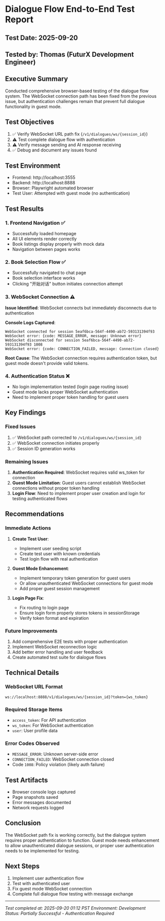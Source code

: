 # Dialogue Flow End-to-End Test Report

## Test Date: 2025-09-20
## Tested by: Thomas (FuturX Development Engineer)

## Executive Summary
Conducted comprehensive browser-based testing of the dialogue flow system. The WebSocket connection path has been fixed from the previous issue, but authentication challenges remain that prevent full dialogue functionality in guest mode.

## Test Objectives
1. ✅ Verify WebSocket URL path fix (`/v1/dialogues/ws/{session_id}`)
2. ⚠️ Test complete dialogue flow with authentication
3. ⚠️ Verify message sending and AI response receiving
4. ✅ Debug and document any issues found

## Test Environment
- Frontend: http://localhost:3555
- Backend: http://localhost:8888
- Browser: Playwright automated browser
- Test User: Attempted with guest mode (no authentication)

## Test Results

### 1. Frontend Navigation ✅
- Successfully loaded homepage
- All UI elements render correctly
- Book listings display properly with mock data
- Navigation between pages works

### 2. Book Selection Flow ✅
- Successfully navigated to chat page
- Book selection interface works
- Clicking "开始对话" button initiates connection attempt

### 3. WebSocket Connection ⚠️
**Issue Identified**: WebSocket connects but immediately disconnects due to authentication

**Console Logs Captured**:
```
WebSocket connected for session 5eaf6bca-564f-4490-ab72-593131394f93
WebSocket error: {code: MESSAGE_ERROR, message: Unknown error}
WebSocket disconnected for session 5eaf6bca-564f-4490-ab72-593131394f93 1008
WebSocket error: {code: CONNECTION_FAILED, message: Connection closed}
```

**Root Cause**: The WebSocket connection requires authentication token, but guest mode doesn't provide valid tokens.

### 4. Authentication Status ❌
- No login implementation tested (login page routing issue)
- Guest mode lacks proper WebSocket authentication
- Need to implement proper token handling for guest users

## Key Findings

### Fixed Issues
1. ✅ WebSocket path corrected to `/v1/dialogues/ws/{session_id}`
2. ✅ WebSocket connection initiates properly
3. ✅ Session ID generation works

### Remaining Issues
1. **Authentication Required**: WebSocket requires valid ws_token for connection
2. **Guest Mode Limitation**: Guest users cannot establish WebSocket connections without proper token handling
3. **Login Flow**: Need to implement proper user creation and login for testing authenticated flows

## Recommendations

### Immediate Actions
1. **Create Test User**:
   - Implement user seeding script
   - Create test user with known credentials
   - Test login flow with real authentication

2. **Guest Mode Enhancement**:
   - Implement temporary token generation for guest users
   - Or allow unauthenticated WebSocket connections for guest mode
   - Add proper guest session management

3. **Login Page Fix**:
   - Fix routing to login page
   - Ensure login form properly stores tokens in sessionStorage
   - Verify token format and expiration

### Future Improvements
1. Add comprehensive E2E tests with proper authentication
2. Implement WebSocket reconnection logic
3. Add better error handling and user feedback
4. Create automated test suite for dialogue flows

## Technical Details

### WebSocket URL Format
```
ws://localhost:8888/v1/dialogues/ws/{session_id}?token={ws_token}
```

### Required Storage Items
- `access_token`: For API authentication
- `ws_token`: For WebSocket authentication
- `user`: User profile data

### Error Codes Observed
- `MESSAGE_ERROR`: Unknown server-side error
- `CONNECTION_FAILED`: WebSocket connection closed
- Code `1008`: Policy violation (likely auth failure)

## Test Artifacts
- Browser console logs captured
- Page snapshots saved
- Error messages documented
- Network requests logged

## Conclusion
The WebSocket path fix is working correctly, but the dialogue system requires proper authentication to function. Guest mode needs enhancement to allow unauthenticated dialogue sessions, or proper user authentication needs to be implemented for testing.

## Next Steps
1. Implement user authentication flow
2. Test with authenticated user
3. Fix guest mode WebSocket connection
4. Complete full dialogue flow testing with message exchange

---
*Test completed at: 2025-09-20 01:12 PST*
*Environment: Development*
*Status: Partially Successful - Authentication Required*